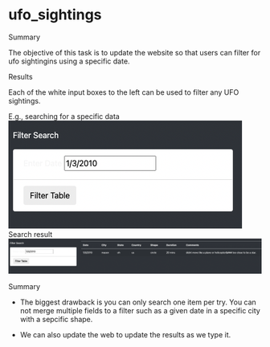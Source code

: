 # ufo_sightings

Summary

The objective of this task is to update the website so that users can filter for ufo sightingins using a specific date.

Results

Each of the white input boxes to the left can be used to filter any UFO sightings.

E.g., searching for a specific data
![specific date](https://github.com/thilinimfdo/ufo_sightings/blob/main/static/images/search_item.png)
Search result
![search result](https://github.com/thilinimfdo/ufo_sightings/blob/main/static/images/search_result.png)

Summary

- The biggest drawback is you can only search one item per try. You can not merge multiple fields to a filter such as a given date in a specific city with a sepcific shape.

- We can also update the web to update the results as we type it.
